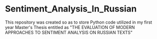 # Sentiment_Analysis_In_Russian
This repository was created so as to store Python code utilized in my first year Master's Thesis entitled as "THE EVALUATION OF MODERN APPROACHES TO SENTIMENT ANALYSIS ON RUSSIAN TEXTS"
